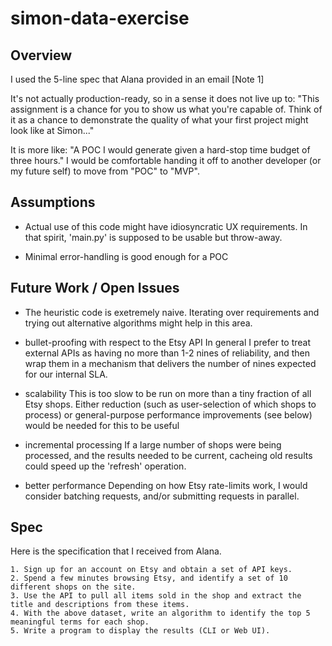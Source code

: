 # simon-data-exercise

## Overview

I used the 5-line spec that Alana provided in an email [Note 1]

It's not actually production-ready, so in a sense it does not live up to: "This assignment is a chance for you to show us what you're capable of.  Think of it as a chance to demonstrate the quality of what your first project might look like at Simon..."

It is more like: "A POC I would generate given a hard-stop time budget of three hours." I would be comfortable handing it off to another developer (or my future self) to move from "POC" to "MVP".

## Assumptions

* Actual use of this code might have idiosyncratic UX requirements. In that spirit, 'main.py' is supposed to be usable but throw-away.

* Minimal error-handling is good enough for a POC


## Future Work / Open Issues

* The heuristic code is exetremely naive. Iterating over requirements and trying out alternative algorithms might help in this area.

* bullet-proofing with respect to the Etsy API
In general I prefer to treat external APIs as having no more than 1-2 nines of reliability, and then wrap them in a mechanism that delivers the number of nines expected for our internal SLA.

* scalability
This is too slow to be run on more than a tiny fraction of all Etsy shops.  Either reduction (such as user-selection of which shops to process) or general-purpose performance improvements (see below) would be needed for this to be useful

* incremental processing
If a large number of shops were being processed, and the results needed to be current, cacheing old results could speed up the 'refresh' operation.

* better performance
Depending on how Etsy rate-limits work, I would consider batching requests, and/or submitting requests in parallel.

## Spec

Here is the specification that I received from Alana.

```
1. Sign up for an account on Etsy and obtain a set of API keys.
2. Spend a few minutes browsing Etsy, and identify a set of 10 different shops on the site.
3. Use the API to pull all items sold in the shop and extract the title and descriptions from these items. 
4. With the above dataset, write an algorithm to identify the top 5 meaningful terms for each shop. 
5. Write a program to display the results (CLI or Web UI).
```
